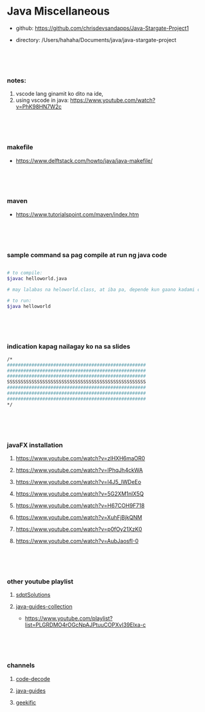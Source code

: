

# Java Miscellaneous


- github: https://github.com/chrisdevsandapps/Java-Stargate-Project1 


- directory: /Users/hahaha/Documents/java/java-stargate-project



<br> <br> <br>


### notes:
1. vscode lang ginamit ko dito na ide, 
1. using vscode in java: https://www.youtube.com/watch?v=PhK98HN7W2c



<br> <br> <br>



### makefile
- https://www.delftstack.com/howto/java/java-makefile/



<br> <br> <br>



### maven
- https://www.tutorialspoint.com/maven/index.htm



<br> <br> <br>


### sample command sa pag compile at run ng java code

```sh

# to compile:
$javac helloworld.java

# may lalabas na heloworld.class, at iba pa, depende kun gaano kadami class sa loob ng helloworld.java

# to run:
$java helloworld

```


<br> <br> <br>


### indication kapag nailagay ko na sa slides
```sh
/*
###################################################
###################################################
###################################################
SSSSSSSSSSSSSSSSSSSSSSSSSSSSSSSSSSSSSSSSSSSSSSSSSSS
###################################################
###################################################
###################################################
*/
```


<br> <br> <br>


### javaFX installation

1. https://www.youtube.com/watch?v=zlHXH6maOR0

1. https://www.youtube.com/watch?v=IPhqJh4ckWA

1. https://www.youtube.com/watch?v=I4J5_IWDeEo

1. https://www.youtube.com/watch?v=5G2XM1nlX5Q

1. https://www.youtube.com/watch?v=H67COH9F718

1. https://www.youtube.com/watch?v=XuhFjBjkQNM

1. https://www.youtube.com/watch?v=p0fOy21XzK0

1. https://www.youtube.com/watch?v=AubJaosfI-0



<br> <br> <br>


### other youtube playlist

1. [sdptSolutions](https://www.youtube.com/playlist?list=PLVnJhHoKgEmqJoW6MSTpHtBpWv3rn-0Or)

1. [java-guides-collection](https://www.youtube.com/watch?v=GdAon80-0KA)
	- https://www.youtube.com/playlist?list=PLGRDMO4rOGcNpAJPtuuCOPXvI39Elxa-c





<br> <br> <br>


### channels

1. [code-decode](https://www.youtube.com/c/CodeDecode/playlists)

1. [java-guides](https://www.youtube.com/c/JavaGuides/playlists)

1. [geekific](https://www.youtube.com/c/Geekific/playlists)



